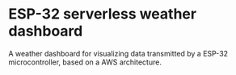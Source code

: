 # ESP-32 serverless weather dashboard
A weather dashboard for visualizing data transmitted by a ESP-32 microcontroller, based on a AWS architecture.
